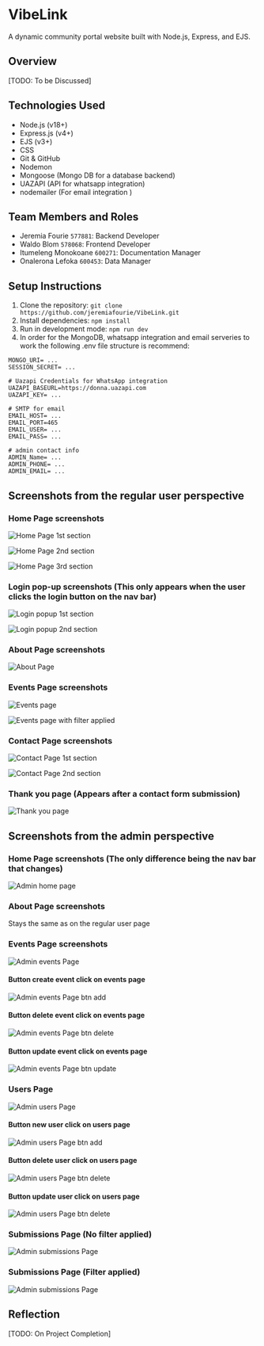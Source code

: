 # VibeLink

A dynamic community portal website built with Node.js, Express, and EJS.

## Overview

[TODO: To be Discussed]

## Technologies Used

- Node.js (v18+)
- Express.js (v4+)
- EJS (v3+)
- CSS
- Git & GitHub
- Nodemon
- Mongoose (Mongo DB for a database backend)
- UAZAPI (API for whatsapp integration)
- nodemailer (For email integration )


## Team Members and Roles

- Jeremia Fourie `577881`: Backend Developer
- Waldo Blom `578068`: Frontend Developer
- Itumeleng Monokoane `600271`: Documentation Manager
- Onalerona Lefoka `600453`: Data Manager

## Setup Instructions

1. Clone the repository: `git clone https://github.com/jeremiafourie/VibeLink.git`
2. Install dependencies: `npm install`
3. Run in development mode: `npm run dev`
4. In order for the MongoDB, whatsapp integration and email serveries to work the following .env file structure is recommend:
````
MONGO_URI= ... 
SESSION_SECRET= ...

# Uazapi Credentials for WhatsApp integration
UAZAPI_BASEURL=https://donna.uazapi.com
UAZAPI_KEY= ...

# SMTP for email
EMAIL_HOST= ...
EMAIL_PORT=465
EMAIL_USER= ...
EMAIL_PASS= ...

# admin contact info
ADMIN_Name= ...
ADMIN_PHONE= ...
ADMIN_EMAIL= ...
````

## Screenshots from the regular user perspective

### Home Page screenshots

![Home Page 1st section](/public/images/Website%20Screenshots/Home_page_1st_section.png?raw=true "Home Page 1st section")

![Home Page 2nd section](/public/images/Website%20Screenshots/Home_page_2nd_section.png?raw=true "Home Page 2nd section")

![Home Page 3rd section](/public/images/Website%20Screenshots/Home_page_3rd_section_and_footer.png?raw=true "Home Page 3rd section")

### Login pop-up screenshots (This only appears when the user clicks the login button on the nav bar)

![Login popup 1st section](/public/images/Website%20Screenshots/Login_btn_click.png?raw=true "Login popup 1st section")

![Login popup 2nd section](/public/images/Website%20Screenshots/Login_send_opt_click.png?raw=true "Login popup 2nd section")

### About Page screenshots

![About Page](/public/images/Website%20Screenshots/About_page.png?raw=true "About Page")

### Events Page screenshots

![Events page](/public/images/Website%20Screenshots/Events_page_all_events.png?raw=true "Events Page with all events")

![Events page with filter applied](/public/images/Website%20Screenshots/Events_page_with_filter_applied.png?raw=true "Events Page with filter applied")

### Contact Page screenshots

![Contact Page 1st section](/public/images/Website%20Screenshots/Contact_page_1st_section.png?raw=true "Contact Page 1st section")

![Contact Page 2nd section](/public/images/Website%20Screenshots/Contact_page_2nd_section.png?raw=true "Contact Page 2nd section")

### Thank you page (Appears after a contact form submission)
![Thank you page](/public/images/Website%20Screenshots/Thank_you_page.png?raw=true "Thank you page")


## Screenshots from the admin perspective

### Home Page screenshots (The only difference being the nav bar that changes)
![Admin home page](/public/images/Website%20Screenshots/Admin_Home_page.png?raw=true "Home Page 1st section")

### About Page screenshots

Stays the same as on the regular user page

### Events Page screenshots
![Admin events Page](/public/images/Website%20Screenshots/Admin_events.png?raw=true "Admin events Page")

#### Button create event click on events page
![Admin events Page btn add](/public/images/Website%20Screenshots/Admin_event_create_btn_click.png?raw=true "Admin events Page btn add")

#### Button delete event click on events page
![Admin events Page btn delete](/public/images/Website%20Screenshots/Admin_event_delete_btn_click.png?raw=true "Admin events Page btn delete")

#### Button update event click on events page
![Admin events Page btn update](/public/images/Website%20Screenshots/Admin_events_update_btn_click.png?raw=true "Admin events Page btn update")

### Users Page
![Admin users Page](/public/images/Website%20Screenshots/Admin_Users_page.png?raw=true "Admin events Page")

#### Button new user click on users page
![Admin users Page btn add](/public/images/Website%20Screenshots/Admin_Users_addUser_btn_click.png?raw=true "Admin users Page btn add")

#### Button delete user click on users page
![Admin users Page btn delete](/public/images/Website%20Screenshots/Admin_Users_delete_btn_click.png?raw=true "Admin users Page btn delete")

#### Button update user click on users page
![Admin users Page btn delete](/public/images/Website%20Screenshots/Admin_Users_update_btn_click.png?raw=true "Admin users Page btn update")

### Submissions Page (No filter applied)
![Admin submissions Page](/public/images/Website%20Screenshots/Admin_submissions_not_filtered.png?raw=true "Admin submissions Page")

### Submissions Page (Filter applied)
![Admin submissions Page](/public/images/Website%20Screenshots/Admin_Submissions_filtered.png?raw=true "Admin submissions Page")

## Reflection

[TODO: On Project Completion]

